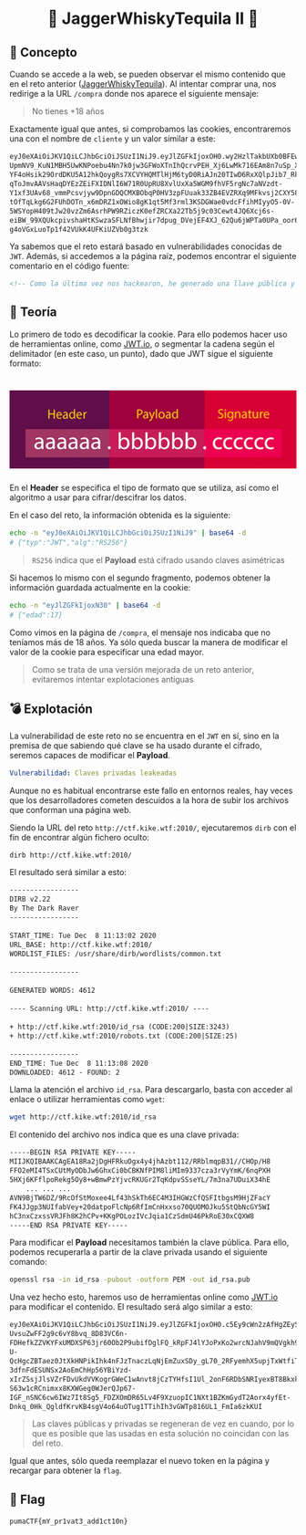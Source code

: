 <h1 align="center">
    🍻 JaggerWhiskyTequila II 🍻
</h1>

## 💭 Concepto

Cuando se accede a la web, se pueden observar el mismo contenido que en el reto anterior ([JaggerWhiskyTequila](./JaggerWhiskyTequila.md)). Al intentar comprar una, nos redirige a la URL `/compra` donde nos aparece el siguiente mensaje:

> No tienes +18 años

Exactamente igual que antes, si comprobamos las cookies, encontraremos una con el nombre de `cliente` y un valor similar a este:

```
eyJ0eXAiOiJKV1QiLCJhbGciOiJSUzI1NiJ9.eyJlZGFkIjoxOH0.wy2HzlTakbUXb0BFEw1nVI5ItrXdDxQ-UpmNV9_KuN1MBH5UwKNPoebu4Nn7k0jw3GFWoXTnIhQcrvPEH_Xj6LwMk716EAm8n7uSp_XWKNjZTlzKm0_IhW_k3YnQxd9hAYDH8OpiaU4o4ubhBGWX3qbBWwc1ZUxOYfu29lAons3e3oAKd7u1-YF4oHsik29OrdDKU5A12hkQoygRs7XCVYHQMTlHjM6tyD0RiAJn20TIwD6RxXQlpJib7_RkJpk3SEmIqrWyto3OwfRmehVJ-qToJmvAAVsHaqDYEzZEiFXIDNlI6W71R0UpRU8XvlUxXa5WGM9fhVF5rgNc7aNVzdt-Y1xf3UAv68_vmmPcsvjyw9DpnGDQCMXBObqP0HV3zpFUuak33ZB4EVZRXq9MFkvsj2CXY58cHh4psppF6vmIR7-tOfTqLkg6G2FUhDOTn_x6mDRZ1xOWio8gK1qt5Mf3rml3KSDGWae0vdcFfihMIyyO5-0V-5WSYopH409tJw20vzZm6AsrhPW9RZiczK0efZRCXa22Tb5j9c03Cewt4JQ6Xcj6s-eiBW_99XQUkcpivshaHtKSwzaSFLNfBhwjir7dpug_DVejEF4XJ_62Qu6jWPTa0UPa_oor6p8uXwkzMCC5-g4oVGxLuoTp1f42VUkK4UFKiUZVb0g3tzk
```

Ya sabemos que el reto estará basado en vulnerabilidades conocidas de `JWT`. Además, si accedemos a la página raíz, podemos encontrar el siguiente comentario en el código fuente:

```html
<!-- Como la última vez nos hackearon, he generado una llave pública y otra privada para evitar que vuelva a suceder -->
```

## 📜 Teoría

Lo primero de todo es decodificar la cookie. Para ello podemos hacer uso de herramientas online, como [JWT.io](https://jwt.io/), o segmentar la cadena según el delimitador (en este caso, un punto), dado que JWT sigue el siguiente formato:

<h1 align="center">
    <img alt="JWT Format" src="../.img/jwt-format.webp" />
</h1>

En el **Header** se especifica el tipo de formato que se utiliza, así como el algoritmo a usar para cifrar/descifrar los datos.

En el caso del reto, la información obtenida es la siguiente:

```sh
echo -n "eyJ0eXAiOiJKV1QiLCJhbGciOiJSUzI1NiJ9" | base64 -d
# {"typ":"JWT","alg":"RS256"}
```

> `RS256` indica que el **Payload** está cifrado usando claves asimétricas

Si hacemos lo mismo con el segundo fragmento, podemos obtener la información guardada actualmente en la cookie:

```sh
echo -n "eyJlZGFkIjoxN30" | base64 -d
# {"edad":17}
```

Como vimos en la página de `/compra`, el mensaje nos indicaba que no teníamos más de 18 años. Ya sólo queda buscar la manera de modificar el valor de la cookie para especificar una edad mayor.

> Como se trata de una versión mejorada de un reto anterior, evitaremos intentar explotaciones antiguas

## 💣 Explotación

La vulnerabilidad de este reto no se encuentra en el `JWT` en sí, sino en la premisa de que sabiendo qué clave se ha usado durante el cifrado, seremos capaces de modificar el **Payload**.

```yml
Vulnerabilidad: Claves privadas leakeadas
```

Aunque no es habitual encontrarse este fallo en entornos reales, hay veces que los desarrolladores cometen descuidos a la hora de subir los archivos que conforman una página web.

Siendo la URL del reto `http://ctf.kike.wtf:2010/`, ejecutaremos `dirb` con el fin de encontrar algún fichero oculto:

```sh
dirb http://ctf.kike.wtf:2010/
```

El resultado será similar a esto:

```
-----------------
DIRB v2.22
By The Dark Raver
-----------------

START_TIME: Tue Dec  8 11:13:02 2020
URL_BASE: http://ctf.kike.wtf:2010/
WORDLIST_FILES: /usr/share/dirb/wordlists/common.txt

-----------------

GENERATED WORDS: 4612

---- Scanning URL: http://ctf.kike.wtf:2010/ ----

+ http://ctf.kike.wtf:2010/id_rsa (CODE:200|SIZE:3243)
+ http://ctf.kike.wtf:2010/robots.txt (CODE:200|SIZE:25)

-----------------
END_TIME: Tue Dec  8 11:13:08 2020
DOWNLOADED: 4612 - FOUND: 2
```

Llama la atención el archivo `id_rsa`. Para descargarlo, basta con acceder al enlace o utilizar herramientas como `wget`:

```sh
wget http://ctf.kike.wtf:2010/id_rsa
```

El contenido del archivo nos indica que es una clave privada:

```
-----BEGIN RSA PRIVATE KEY-----
MIIJKQIBAAKCAgEA18Ra2jDgHFRkuOgx4y4jhAzbt112/RRblmqpB31//CHOp/H8
FFO2eMI4TSxCUtMyODbJw6GhxCi0bCBKNfPIM8liMIm9337cza3rVyYmK/6nqPXH
5HXj6KFflpoRekg5Oy8+wBmwPzYjvcRKUGr2TqKdpvSSseYL/7m3na7UDuiX34hE
    ... ... ...
AVN9BjTW6DZ/9RcOfStMoxee4Lf43hSkTh6EC4M3IHGWzCfQSFItbgsM9HjZFacY
FK4JJgp3NUIfabVey+20datpoFlcNp6RfImCnHxxso70QUOMOJku5StQbNcGY5WI
hC3nxCzxssVRJFh8K2hCPv+KKgPOLozIVcJqia1CzSdmU46PkRoE30xCQXW8
-----END RSA PRIVATE KEY-----
```

Para modificar el **Payload** necesitamos también la clave pública. Para ello, podemos recuperarla a partir de la clave privada usando el siguiente comando:

```sh
openssl rsa -in id_rsa -pubout -outform PEM -out id_rsa.pub
```

Una vez hecho esto, haremos uso de herramientas online como [JWT.io](https://jwt.io) para modificar el contenido. El resultado será algo similar a esto:

```
eyJ0eXAiOiJKV1QiLCJhbGciOiJSUzI1NiJ9.eyJlZGFkIjoxOH0.c5Ey9cWn2zAfHgZEySSPzWrph7LFnoC-UvsuZwFF2g9c6vY8bvq_8D83VC6n-FDHefkZZVKYFxUMDXSP63jr60Ob2P9ubifDglFQ_kRpFJ4lYJoPxKo2wrcNJahV9mQVgkh9Jj9GW0rvrRjGlKm6_cZ3dp3S8xVHcMs_AIlDsImwP-U-QcHgcZBTaez0JtXkHNPikIhk4nFJzTnaczLqNjEmZuxSDy_gL70_2RFyemhX5upjTxWtfiTRdX_xtbpWUDAsiEOeDbnbv6qJVvBkwiwi1f0bPlxaxmebTIB4Jx0DSQie0iXTAWXcsf1jjvK-3dfnFdESUNSx2AoEmChHp56YBiYzd-xIrZSsjJlsVZrFDvUkdVVKogrGWeC1wAnvt8jCzTYHfsI1Ul_2onF6RDbSNRIyexBT8Bkxkrc3nkT3ng5679Qp9oGNISD4DGqB5e7rnSJFXtUJWCyNUcud_vZ11PjFjYh5Ggt4BvhWCAeZY36tURDwhXXQEVXQ56XTL4NsPeK8-S63w1cRCnimxx8KXWGeg0WJerQJp67-IGF_nSNC6cw6IWz7It8Sg5_FDZXOmDR65Lv4F9XzuopIC1NXt1BZKmGydT2Aorx4yfEt-Dnkq_0Hk_QgldfKrvKB4sgV4o64uOTug1TTihIh3vGWTp816UL1_FmIa6zkKUI
```

> Las claves públicas y privadas se regeneran de vez en cuando, por lo que es posible que las usadas en esta solución no coincidan con las del reto.

Igual que antes, sólo queda reemplazar el nuevo token en la página y recargar para obtener la `flag`.

## 🏁 Flag

```
pumaCTF{mY_pr1vat3_add1ct10n}
```